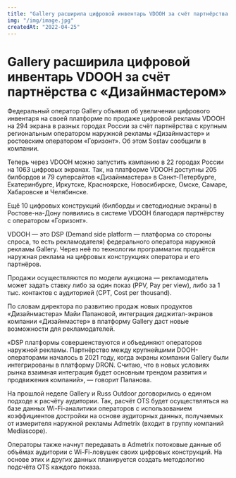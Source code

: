 ```yaml
---
title: "Gallery расширила цифровой инвентарь VDOOH за счёт партнёрства с «Дизайнмастером»"
img: "/img/image.jpg"
createdAt: "2022-04-25"
---
```


# Gallery расширила цифровой инвентарь VDOOH за счёт партнёрства с «Дизайнмастером»

Федеральный оператор  Gallery объявил об увеличении цифрового инвентаря на своей платформе по продаже цифровой рекламы VDOOH на 294 экрана в разных городах России за счёт партнёрства с крупным региональным оператором наружной рекламы «Дизайнмастер» и ростовским оператором «Горизонт». Об этом Sostav сообщили в компании.

Теперь через VDOOH можно запустить кампанию в 22 городах России на 1063 цифровых экранах. Так, на платформе VDOOH доступны 205 билбордов и 79 суперсайтов «Дизайнмастера» в Санкт-Петербурге, Екатеринбурге, Иркутске, Красноярске, Новосибирске, Омске, Самаре, Хабаровске и Челябинске.

Ещё 10 цифровых конструкций (билборды и светодиодные экраны) в Ростове-на-Дону появились в системе VDOOH благодаря партнёрству с оператором «Горизонт».

VDOOH — это DSP (Demand side platform — платформа со стороны спроса, то есть рекламодателя) федерального оператора наружной рекламы Gallery. Через неё по технологии программатик продаётся наружная реклама на цифровых конструкциях оператора и его партнёров.

Продажи осуществляются по модели аукциона — рекламодатель может задать ставку либо за один показ (PPV, Pay per view), либо за 1 тыс. контактов с аудиторией (CPT, Cost per thousand).

По словам директора по развитию продаж новых продуктов «Дизайнмастера» Майи Папановой, интеграция диджитал-экранов компании «Дизайнмастер» в платформу Gallery даст новые возможности для рекламодателей.

«DSP платформы совершенствуются и объединяют операторов наружной рекламы. Партнёрство между крупнейшими DOOH-операторами началось в 2021 году, когда экраны компании Gallery были интегрированы в платформу DRON. Считаю, что в новых условиях рынка взаимная интеграция будет основным трендом развития и продвижения компаний», — говорит Папанова.

На прошлой неделе Gallery и Russ Outdoor договорились о едином подходе к расчёту аудитории. Так, расчёт OTS будет осуществляться на базе данных Wi-Fi-аналитики операторов с использованием коэффициентов достройки на основе аудиторных данных, получаемых от измерителя наружной рекламы Admetrix (входит в группу компаний Mediascope).

Операторы также начнут передавать в Admetrix потоковые данные об объёмах аудитории с Wi-Fi-ловушек своих цифровых конструкций. На основе этих и других данных планируется создать методологию подсчёта OTS каждого показа.